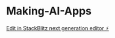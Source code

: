 # Making-AI-Apps

[Edit in StackBlitz next generation editor ⚡️](https://stackblitz.com/~/github.com/ZirGrizzly/Making-AI-Apps)